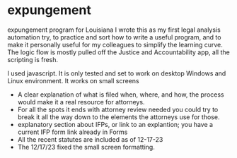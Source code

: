 # expungement
expungement program for Louisiana
I wrote this as my first legal analysis automation try, to practice and sort how to write a useful program, and to make it personally useful for my colleagues to simplify the learning curve. The logic flow is mostly pulled off the Justice and Accountability app, all the scripting is fresh. 

I used javascript. It is only tested and set to work on desktop Windows and Linux environment. It works on small screens

* A clear explanation of what is filed when, where, and how, the process would make it a real resource for attorneys.
* For all the spots it ends with attorney review needed you could try to break it all the way down to the elements the attorneys use for those.
* explanatory section about IFPs, or link to an explantion; you have a current IFP form link already in Forms
* All the recent statutes are included as of 12-17-23
* The 12/17/23 fixed the small screen formatting.


